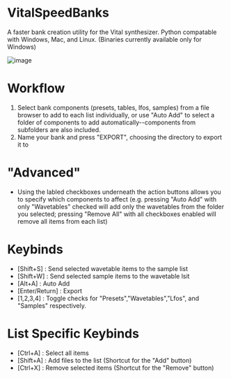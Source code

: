 # VitalSpeedBanks
A faster bank creation utility for the Vital synthesizer. Python compatable with Windows, Mac, and Linux. (Binaries currently available only for Windows)

![image](https://github.com/SlavaCat118/VitalSpeedBanks/assets/71950453/33c14b74-9759-4d42-8313-ba167093242d)

# Workflow
1) Select bank components (presets, tables, lfos, samples) from a file browser to add to each list individually, or use "Auto Add" to select a folder of components to add automatically--components from subfolders are also included.
2) Name your bank and press "EXPORT", choosing the directory to export it to

# "Advanced"
- Using the labled checkboxes underneath the action buttons allows you to specify which components to affect (e.g. pressing "Auto Add" with only "Wavetables" checked will add only the wavetables from the folder you selected; pressing "Remove All" with all checkboxes enabled will remove all items from each list)

# Keybinds
- [Shift+S] : Send selected wavetable items to the sample list
- [Shift+W] : Send selected sample items to the wavetable lsit
- [Alt+A] : Auto Add
- [Enter/Return] : Export
- [1,2,3,4] : Toggle checks for "Presets","Wavetables","Lfos", and "Samples" respectively.

# List Specific Keybinds
- [Ctrl+A] : Select all items
- [Shift+A] : Add files to the list (Shortcut for the "Add" button)
- [Ctrl+X] : Remove selected items (Shortcut for the "Remove" button)
